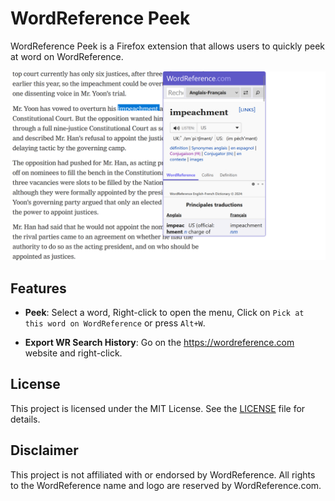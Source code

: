 # WordReference Peek

WordReference Peek is a Firefox extension that allows users to quickly peek at word on WordReference.

![](screenshot2.png)

## Features

-   **Peek**: Select a word, Right-click to open the menu, Click on `Pick at this word on WordReference` or press `Alt+W`.

-   **Export WR Search History**: Go on the https://wordreference.com website and right-click.

## License

This project is licensed under the MIT License. See the [LICENSE](LICENSE) file for details.

## Disclaimer

This project is not affiliated with or endorsed by WordReference. All rights to the WordReference name and logo are reserved by WordReference.com.
